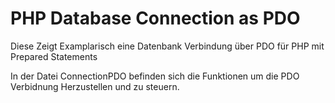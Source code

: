 # PHP Database Connection as PDO

Diese Zeigt Examplarisch eine Datenbank Verbindung über PDO für PHP mit Prepared Statements

In der Datei ConnectionPDO befinden sich die Funktionen um die PDO Verbidnung Herzustellen und zu steuern.

